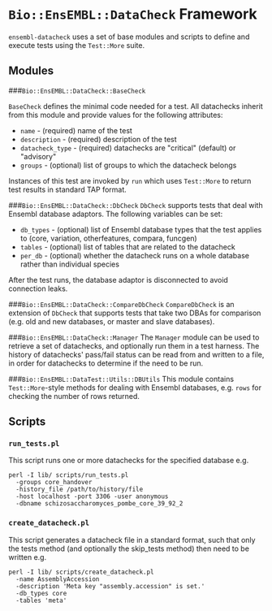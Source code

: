 # `Bio::EnsEMBL::DataCheck` Framework
`ensembl-datacheck` uses a set of base modules and scripts to define and execute tests using the `Test::More` suite.

## Modules

###`Bio::EnsEMBL::DataCheck::BaseCheck`

`BaseCheck` defines the minimal code needed for a test. All datachecks inherit from this module and provide values for the following attributes:
* `name` - (required) name of the test
* `description` - (required) description of the test
* `datacheck_type` - (required) datachecks are "critical" (default) or "advisory"
* `groups` - (optional) list of groups to which the datacheck belongs

Instances of this test are invoked by `run` which uses `Test::More` to return test results in standard TAP format.

###`Bio::EnsEMBL::DataCheck::DbCheck`
`DbCheck` supports tests that deal with Ensembl database adaptors. The following variables can be set:
* `db_types` - (optional) list of Ensembl database types that the test applies to (core, variation, otherfeatures, compara, funcgen)
* `tables` - (optional) list of tables that are related to the datacheck
* `per_db` - (optional) whether the datacheck runs on a whole database rather than individual species

After the test runs, the database adaptor is disconnected to avoid connection leaks.

###`Bio::EnsEMBL::DataCheck::CompareDbCheck`
`CompareDbCheck` is an extension of `DbCheck` that supports tests that take two DBAs for comparison (e.g. old and new databases, or master and slave databases). 

###`Bio::EnsEMBL::DataCheck::Manager`
The `Manager` module can be used to retrieve a set of datachecks, and optionally run them in a test harness. The history of datachecks' pass/fail status can be read from and written to a file, in order for datachecks to determine if the need to be run.

###`Bio::EnsEMBL::DataTest::Utils::DBUtils`
This module contains `Test::More`-style methods for dealing with Ensembl databases, e.g. `rows` for checking the number of rows returned.

## Scripts

### `run_tests.pl`
This script runs one or more datachecks for the specified database e.g.
```
perl -I lib/ scripts/run_tests.pl
  -groups core_handover 
  -history_file /path/to/history/file
  -host localhost -port 3306 -user anonymous 
  -dbname schizosaccharomyces_pombe_core_39_92_2
```

### `create_datacheck.pl`
This script generates a datacheck file in a standard format, such that only the tests method (and optionally the skip_tests method) then need to be written e.g.
```
perl -I lib/ scripts/create_datacheck.pl 
  -name AssemblyAccession 
  -description 'Meta key "assembly.accession" is set.' 
  -db_types core 
  -tables 'meta'
```